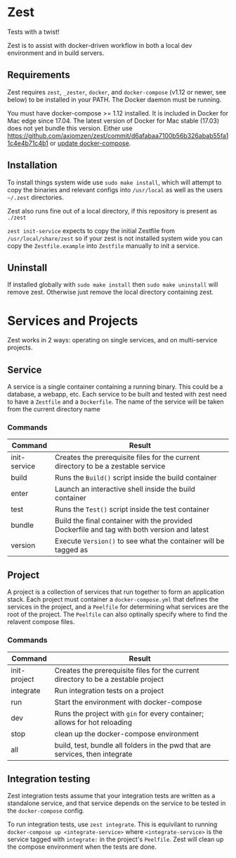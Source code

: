 # Zest
Tests with a twist!

Zest is to assist with docker-driven workflow in both a local dev environment and in build servers.

## Requirements
Zest requires `zest`, `_zester`, `docker`, and `docker-compose` (v1.12 or newer, see below)
to be installed in your PATH. The Docker daemon must be running.

You must have docker-compose >= 1.12 installed. It is included in Docker for Mac edge since 17.04.
The latest version of Docker for Mac stable (17.03) does not yet bundle this version.
Either use https://github.com/axiomzen/zest/commit/d6afabaa7100b56b326abab55fa11c4e4b71c4b1
or [update docker-compose](https://docs.docker.com/compose/install/).

## Installation
To install things system wide use `sudo make install`, which will attempt to copy the binaries and relevant configs into `/usr/local` as well as the users `~/.zest` directories.

Zest also runs fine out of a local directory, if this repository is present as `./zest`

`zest init-service` expects to copy the initial Zestfile from `/usr/local/share/zest` so if your zest is not installed system wide you can copy the `Zestfile.example` into `Zestfile` manually to init a service.

## Uninstall
If installed globally with `sudo make install` then `sudo make uninstall` will remove zest. Otherwise just remove the local directory containing zest.

# Services and Projects
Zest works in 2 ways: operating on single services, and on multi-service projects.

## Service
A service is a single container containing a running binary. This could be a database, a webapp, etc.
Each service to be built and tested with zest need to have a `Zestfile` and a `Dockerfile`. The name of the service will be taken from the current directory name

### Commands
Command | Result
--------|-------
init-service | Creates the prerequisite files for the current directory to be a zestable service
build   | Runs the `Build()` script inside the build container
enter   | Launch an interactive shell inside the build container
test    | Runs the `Test()` script inside the test container
bundle  | Build the final container with the provided Dockerfile and tag with both version and latest
version | Execute `Version()` to see what the container will be tagged as


## Project
A project is a collection of services that run together to form an application stack.
Each project must container a `docker-compose.yml` that defines the services in the project, and a `Peelfile` for determining what services are the root of the project.
The `Peelfile` can also optinally specify where to find the relavent compose files.

### Commands
Command | Result
--------|--------
init-project | Creates the prerequisite files for the current directory to be a zestable project
integrate | Run integration tests on a project
run | Start the environment with docker-compose
dev | Runs the project with `gin` for every container; allows for hot reloading
stop | clean up the docker-compose environment
all | build, test, bundle all folders in the pwd that are services, then integrate

## Integration testing
Zest integration tests assume that your integration tests are written as a standalone service, and that service depends on the service to be tested in the `docker-compose` config.

To run integration tests, use `zest integrate`. This is equivilant to running `docker-compose up <integrate-service>` where `<integrate-service>` is the service tagged with `integrate:` in the project's `Peelfile`.
Zest will clean up the compose environment when the tests are done.
